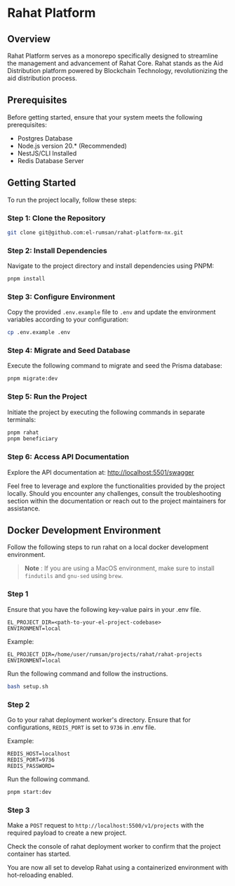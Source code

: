 # Rahat Platform

## Overview 

Rahat Platform serves as a monorepo specifically designed to streamline the management and advancement of Rahat Core. Rahat stands as the Aid Distribution platform powered by Blockchain Technology, revolutionizing the aid distribution process.

## Prerequisites

Before getting started, ensure that your system meets the following prerequisites:

- Postgres Database
- Node.js version 20.\* (Recommended)
- NestJS/CLI Installed
- Redis Database Server

## Getting Started

To run the project locally, follow these steps:

### Step 1: Clone the Repository

```bash
git clone git@github.com:el-rumsan/rahat-platform-nx.git
```

### Step 2: Install Dependencies

Navigate to the project directory and install dependencies using PNPM:

```bash
pnpm install
```

### Step 3: Configure Environment

Copy the provided `.env.example` file to `.env` and update the environment variables according to your configuration:

```bash
cp .env.example .env
```

### Step 4: Migrate and Seed Database

Execute the following command to migrate and seed the Prisma database:

```bash
pnpm migrate:dev
```

### Step 5: Run the Project

Initiate the project by executing the following commands in separate terminals:

```bash
pnpm rahat
pnpm beneficiary
```

### Step 6: Access API Documentation

Explore the API documentation at: [http://localhost:5501/swagger](http://localhost:5501/swagger)

Feel free to leverage and explore the functionalities provided by the project locally. Should you encounter any challenges, consult the troubleshooting section within the documentation or reach out to the project maintainers for assistance.

## Docker Development Environment

Follow the following steps to run rahat on a local docker development environment.

> **Note** : If you are using a MacOS environment, make sure to install `findutils` and `gnu-sed` using `brew`.

### Step 1

Ensure that you have the following key-value pairs in your .env file.
```text
EL_PROJECT_DIR=<path-to-your-el-project-codebase>
ENVIRONMENT=local
```

Example:
```text
EL_PROJECT_DIR=/home/user/rumsan/projects/rahat/rahat-projects
ENVIRONMENT=local
```


Run the following command and follow the instructions.

```sh
bash setup.sh
```

### Step 2

Go to your rahat deployment worker's directory.
Ensure that for configurations, `REDIS_PORT` is set to `9736` in .env file.

Example:
```text
REDIS_HOST=localhost
REDIS_PORT=9736
REDIS_PASSWORD=
```

Run the following command.

```sh
pnpm start:dev
```

### Step 3

Make a `POST` request to `http://localhost:5500/v1/projects` with the required payload to create a new project.

Check the console of rahat deployment worker to confirm that the project container has started.

You are now all set to develop Rahat using a containerized environment with hot-reloading enabled.

